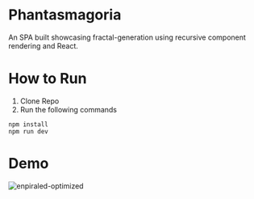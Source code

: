 # Phantasmagoria

An SPA built showcasing fractal-generation using recursive component rendering and React.

# How to Run

1. Clone Repo
2. Run the following commands

```
npm install
npm run dev
```

# Demo
![enpiraled-optimized](https://user-images.githubusercontent.com/51255216/210155992-2ab69afe-abe9-4a78-8339-5b446e0b9e7a.gif)
